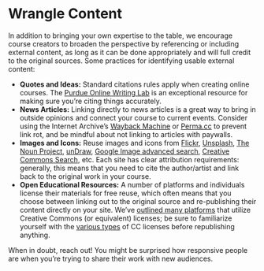 # Wrangle Content

In addition to bringing your own expertise to the table, we encourage course creators to broaden the perspective by referencing or including external content, as long as it can be done appropriately and will full credit to the original sources. Some practices for identifying usable external content: 

* **Quotes and Ideas:** Standard citations rules apply when creating online courses. The [Purdue Online Writing Lab](https://owl.purdue.edu/owl/purdue_owl.html) is an exceptional resource for making sure you’re citing things accurately.
* **News Articles:** Linking directly to news articles is a great way to bring in outside opinions and connect your course to current events. Consider using the Internet Archive’s [Wayback Machine](https://archive.org/web/) or [Perma.cc](https://perma.cc/) to prevent link rot, and be mindful about not linking to articles with paywalls.
* **Images and Icons:** Reuse images and icons from [Flickr](https://www.flickr.com/), [Unsplash](https://unsplash.com/), [The Noun Project](https://thenounproject.com/), [unDraw](https://undraw.co/), [Google Image advanced search](https://support.google.com/websearch/answer/29508?hl=en), [Creative Commons Search](https://search.creativecommons.org/), etc. Each site has clear attribution requirements: generally, this means that you need to cite the author/artist and link back to the original work in your course. 
* **Open Educational Resources:** A number of platforms and individuals license their materials for free reuse, which often means that you choose between linking out to the original source and re-publishing their content directly on your site. We’ve [outlined many platforms](https://app.gitbook.com/@peer-2-peer-university/s/p2pu-knowledge-base/~/drafts/-MXrQ5sgl9wlYpS1c4ys/courses/finding-courses/searching-courses) that utilize Creative Commons \(or equivalent\) licenses; be sure to familiarize yourself with the [various types](https://creativecommons.org/licenses/) of CC licenses before republishing anything.

When in doubt, reach out! You might be surprised how responsive people are when you’re trying to share their work with new audiences.

